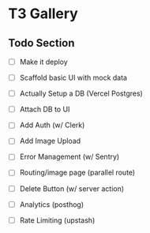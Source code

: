 # T3 Gallery

## Todo Section

- [ ] Make it deploy
- [ ] Scaffold basic UI with mock data
- [ ] Actually Setup a DB (Vercel Postgres)
- [ ] Attach DB to UI
- [ ] Add Auth (w/ Clerk)
- [ ] Add Image Upload
- [ ] Error Management (w/ Sentry)
- [ ] Routing/image page (parallel route)
- [ ] Delete Button (w/ server action)
- [ ] Analytics (posthog)
- [ ] Rate Limiting (upstash)



